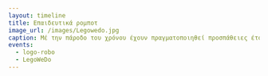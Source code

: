 ```yaml
---
layout: timeline
title: Επαιδευτικά ρομποτ
image_url: /images/Legowedo.jpg
caption: Μέ την πάροδο του χρόνου έχουν πραγματοποιηθεί προσπάθειες έτσι ώστε, τα ρομπότ εκτός από μηχανές που χρησιμοποιούνται μόνο από ειδικούς, να μετατραπούν σε ένα επιπλέον μαθησιακό εργαλείο για τους μαθητές.
events:
  - logo-robo
  - LegoWeDo
---
```


